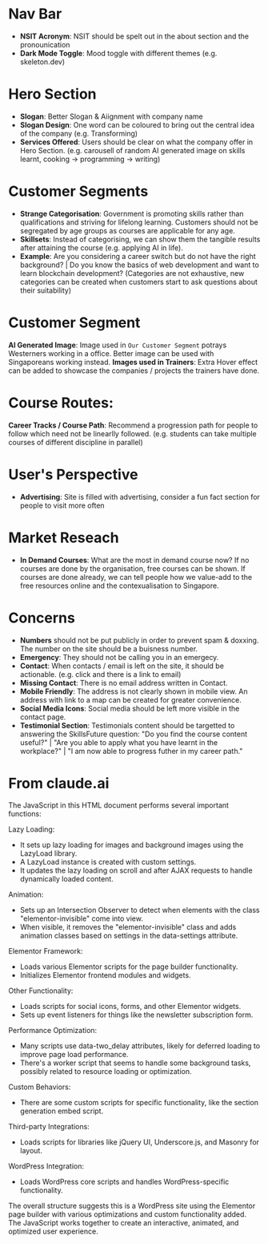 # Nav Bar
* **NSIT Acronym**: NSIT should be spelt out in the about section and the pronounication
* **Dark Mode Toggle**: Mood toggle with different themes (e.g. skeleton.dev)
# Hero Section
* **Slogan**: Better Slogan & Aiignment with company name
* **Slogan Design**: One word can be coloured to bring out the central idea of the company (e.g. Transforming)
* **Services Offered**: Users should be clear on what the company offer in Hero Section. (e.g. carousell of random AI generated image on skills learnt, cooking -> programming -> writing)
# Customer Segments
* **Strange Categorisation**: Government is promoting skills rather than qualifications and striving for lifelong learning. Customers should not be segregated by age groups as courses are applicable for any age.
* **Skillsets**: Instead of categorising, we can show them the tangible results after attaining the course (e.g. applying AI in life).
* **Example**: Are you considering a career switch but do not have the right background? | Do you know the basics of web development and want to learn blockchain development? (Categories are not exhaustive, new categories can be created when customers start to ask questions about their suitability)
# Customer Segment
**AI Generated Image**: Image used in `Our Customer Segment` potrays Westerners working in a office. Better image can be used with Singaporeans working instead.
**Images used in Trainers**: Extra Hover effect can be added to showcase the companies / projects the trainers have done.
# Course Routes:
**Career Tracks / Course Path**: Recommend a progression path for people to follow which need not be linearlly followed. (e.g. students can take multiple courses of different discipline in parallel)
# User's Perspective
* **Advertising**: Site is filled with advertising, consider a fun fact section for people to visit more often
# Market Reseach
* **In Demand Courses**: What are the most in demand course now? If no courses are done by the organisation, free courses can be shown. If courses are done already, we can tell people how we value-add to the free resources online and the contexualisation to Singapore.
# Concerns
* **Numbers** should not be put publicly in order to prevent spam & doxxing. The number on the site should be a buisness number.
* **Emergency**: They should not be calling you in an emergecy.
* **Contact**: When contacts / email is left on the site, it should be actionable. (e.g. click and there is a link to email)
* **Missing Contact**: There is no email address written in Contact.
* **Mobile Friendly**: The address is not clearly shown in mobile view. An address with link to a map can be created for greater convenience.
* **Social Media Icons**: Social media should be left more visible in the contact page.
* **Testimonial Section**: Testimonials content should be targetted to answering the SkillsFuture question: "Do you find the course content useful?" | "Are you able to apply what you have learnt in the workplace?" | "I am now able to progress futher in my career path."
# From claude.ai
The JavaScript in this HTML document performs several important functions:

Lazy Loading:
- It sets up lazy loading for images and background images using the LazyLoad library.
- A LazyLoad instance is created with custom settings.
- It updates the lazy loading on scroll and after AJAX requests to handle dynamically loaded content.


Animation:
- Sets up an Intersection Observer to detect when elements with the class "elementor-invisible" come into view.
- When visible, it removes the "elementor-invisible" class and adds animation classes based on settings in the data-settings attribute.


Elementor Framework:
- Loads various Elementor scripts for the page builder functionality.
- Initializes Elementor frontend modules and widgets.


Other Functionality:
- Loads scripts for social icons, forms, and other Elementor widgets.
- Sets up event listeners for things like the newsletter subscription form.


Performance Optimization:
- Many scripts use data-two_delay attributes, likely for deferred loading to improve page load performance.
- There's a worker script that seems to handle some background tasks, possibly related to resource loading or optimization.


Custom Behaviors:
- There are some custom scripts for specific functionality, like the section generation embed script.


Third-party Integrations:
- Loads scripts for libraries like jQuery UI, Underscore.js, and Masonry for layout.


WordPress Integration:
- Loads WordPress core scripts and handles WordPress-specific functionality.

The overall structure suggests this is a WordPress site using the Elementor page builder with various optimizations and custom functionality added. The JavaScript works together to create an interactive, animated, and optimized user experience.

